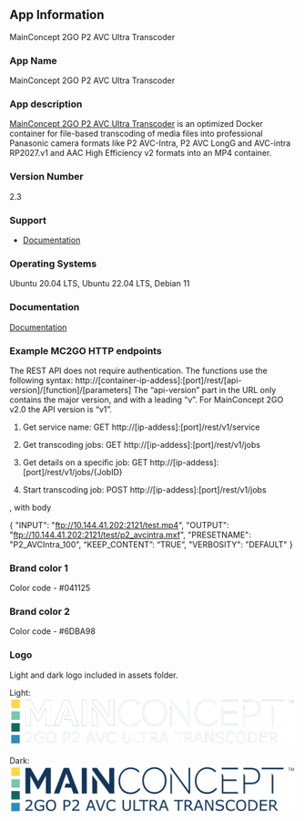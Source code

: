 ## App Information
MainConcept 2GO P2 AVC Ultra Transcoder

### App Name
MainConcept 2GO P2 AVC Ultra Transcoder

### App description
[MainConcept 2GO P2 AVC Ultra Transcoder](https://www.mainconcept.com/mc2go) is an optimized Docker container for file-based transcoding of media files into professional Panasonic camera formats like P2 AVC-Intra, P2 AVC LongG and AVC-intra RP2027.v1 and AAC High Efficiency v2 formats into an MP4 container.

### Version Number
2.3

### Support
* [Documentation](https://www.mainconcept.com/mc2go)

### Operating Systems
Ubuntu 20.04 LTS, Ubuntu 22.04 LTS, Debian 11

### Documentation
[Documentation](https://www.mainconcept.com/mc2go)

### Example MC2GO HTTP endpoints
The REST API does not require authentication. The functions use the following syntax:
http://[container-ip-addess]:[port]/rest/[api-version]/[function]/[parameters]
The “api-version” part in the URL only contains the major version, and with a leading “v”. For 
MainConcept 2GO v2.0 the API version is “v1”.

1. Get service name:
GET http://[ip-addess]:[port]/rest/v1/service

2. Get transcoding jobs:
GET http://[ip-addess]:[port]/rest/v1/jobs

3. Get details on a specific job:
GET http://[ip-addess]:[port]/rest/v1/jobs/{JobID}

4. Start transcoding job:
POST http://[ip-addess]:[port]/rest/v1/jobs

, with body

{
  "INPUT": "ftp://10.144.41.202:2121/test.mp4",
  "OUTPUT": "ftp://10.144.41.202:2121/test/p2_avcintra.mxf",
  "PRESETNAME": "P2_AVCIntra_100",
  “KEEP_CONTENT”: “TRUE”,
  "VERBOSITY": "DEFAULT"
}

### Brand color 1
Color code - #041125

### Brand color 2
Color code - #6DBA98

### Logo
Light and dark logo included in assets folder.

Light:
![light](assets/MC2GOP2AVC_White.svg)

Dark:
![dark](assets/MC2GOP2AVC.svg)
